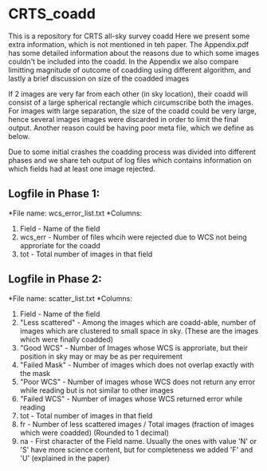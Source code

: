 # CRTS_coadd
This is a repository for CRTS all-sky survey coadd
Here we present some extra information, which is not mentioned in teh paper.
The Appendix.pdf has some detailed information about the reasons due to which some images couldn't be included into the coadd.
In the Appendix we also compare limitting magnitude of outcome of coadding using different algorithm, and lastly a brief discussion on size of the coadded images

If 2 images are very far from each other (in sky location), their coadd will consist of a large spherical rectangle which circumscribe both the images. For images with large separation, the size of the coadd could be very large, hence several images images were discarded in order to limit the final output. Another reason could be having poor meta file, which we define as below.  

Due to some initial crashes the coadding process was divided into different phases and we share teh output of log files which contains information on which fields had at least one image rejected.

## Logfile in Phase 1:
*File name: wcs_error_list.txt
*Columns:
  1. Field - Name of the field
  2. wcs_err - Number of files whcih were rejected due to WCS not being approriate for the coadd
  3. tot - Total number of images in that field

## Logfile in Phase 2: 
*File name: scatter_list.txt
*Columns: 
  1. Field - Name of the field
  2. "Less scattered" - Among the images which are coadd-able, number of images which are clustered to small space in sky. (These are the images which were finally coadded)
  3. "Good WCS" - Number of Images whose WCS is approriate, but their position in sky may or may be as per requirement
  4. "Failed Mask" - Number of images which does not overlap exactly with the mask
  5. "Poor WCS" - Number of images whose WCS does not return any error while reading but is not similar to other images
  6. "Failed WCS" - Number of images whose WCS returned error while reading 
  7. tot - Total number of images in that field
  8. fr - Number of less scattered images / Total images (fraction of images which were coadded) (Rounded to 1 decimal)
  9. na - First character of the Field name. Usually the ones with value 'N' or 'S' have more science content, but for completeness we added 'F' and 'U' (explained in the paper)
